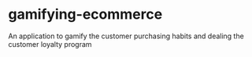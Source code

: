 # gamifying-ecommerce
An application to gamify the customer purchasing habits and dealing the customer loyalty program
